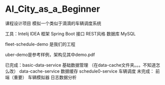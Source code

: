 # AI_City_as_a_Beginner
课程设计项目
模拟一个类似于滴滴的车辆调度系统

工具：Intelij IDEA
框架 Spring Boot
接口 REST风格
数据库 MySQL

fleet-schedule-demo 是我们的工程

uber-demo是参考样例，架构见其中demo.pdf

已完成：basic-data-service 基础数据管理 （在data-cache文件夹。。。不知道怎么改）
        data-cache-service 数据缓存
		schedule0-service 车辆调度
未完成： 前端（重要）
         车辆模拟器
		 日志数据分析
